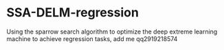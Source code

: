 # SSA-DELM-regression
Using the sparrow search algorithm to optimize the deep extreme learning machine to achieve regression tasks, add me qq2919218574
